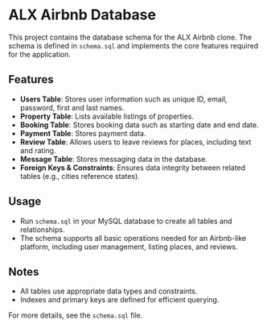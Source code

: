 # ALX Airbnb Database

This project contains the database schema for the ALX Airbnb clone. The schema is defined in `schema.sql` and implements the core features required for the application.

## Features

- **Users Table**: Stores user information such as unique ID, email, password, first and last names.
- **Property Table**: Lists available listings of properties.
- **Booking Table**: Stores booking data such as starting date and end date.
- **Payment Table**: Stores payment data.
- **Review Table**: Allows users to leave reviews for places, including text and rating.
- **Message Table**: Stores messaging data in the database.
- **Foreign Keys & Constraints**: Ensures data integrity between related tables (e.g., cities reference states).

## Usage

- Run `schema.sql` in your MySQL database to create all tables and relationships.
- The schema supports all basic operations needed for an Airbnb-like platform, including user management, listing places, and reviews.

## Notes

- All tables use appropriate data types and constraints.
- Indexes and primary keys are defined for efficient querying.

For more details, see the `schema.sql` file.